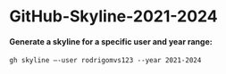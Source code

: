 # GitHub-Skyline-2021-2024

#### Generate a skyline for a specific user and year range:
```
gh skyline –-user rodrigomvs123 --year 2021-2024
```
